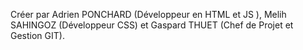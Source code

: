 Créer par Adrien PONCHARD (Développeur en HTML et JS ), Melih SAHINGOZ (Développeur CSS) et Gaspard THUET (Chef de Projet et Gestion GIT).
